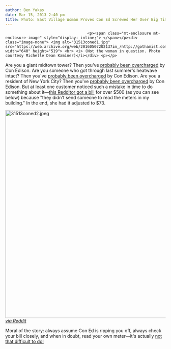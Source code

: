 ```yaml
---
author: Ben Yakas
date: Mar 15, 2013 2:40 pm
title: Photo: East Village Woman Proves Con Ed Screwed Her Over Big Time
---
```


	
										<p><span class="mt-enclosure mt-enclosure-image" style="display: inline;"> </span></p><div class="image-none"> <img alt="31513coned1.jpg" src="https://web.archive.org/web/20160507202137im_/http://gothamist.com/attachments/byakas/31513coned1.jpg" width="640" height="519"> <br> <i> (Not the woman in question. Photo courtesy Michelle Dean Kaminer)</i></div> <p></p>

<p>Are you a giant midtown tower? Then you&apos;ve <a href="https://web.archive.org/web/20160507202137/http://gothamist.com/2012/10/10/even_giant_midtown_towers_get_over.php">probably been overcharged</a> by Con Edison. Are you someone who got through last summer&apos;s heatwave intact? Then you&apos;ve <a href="https://web.archive.org/web/20160507202137/http://gothamist.com/2012/08/27/con_ed_guesstimated_your_electric_b.php">probably been overcharged</a> by Con Edison. Are you a resident of New York City? Then you&apos;ve <a href="https://web.archive.org/web/20160507202137/http://gothamist.com/2011/11/28/con_ed_charged_nyc_customers_over_t.php">probably been overcharged</a> by Con Edison. But at least one customer noticed such a mistake in time to do something about it&#x2014;<a href="https://web.archive.org/web/20160507202137/http://www.reddit.com/r/nyc/comments/1aclh8/coned_estimated_by_electric_bill_this_month/">this Redditor got a bill</a> for over $500 (as you can see below) because &quot;they didn&apos;t send someone to read the meters in my building.&quot; In the end, she had it adjusted to $73.</p>

<p><span class="mt-enclosure mt-enclosure-image" style="display: inline;"> </span></p><div class="image-none"> <img alt="31513coned2.jpeg" src="https://web.archive.org/web/20160507202137im_/http://gothamist.com/attachments/byakas/31513coned2.jpeg" width="640" height="653"> <br> <i> <a href="https://web.archive.org/web/20160507202137/http://www.reddit.com/r/nyc/comments/1aclh8/coned_estimated_by_electric_bill_this_month/">via Reddit</a></i></div> <p></p>

<p>Moral of the story: always assume Con Ed is ripping you off, always check your bill closely, and when in doubt, read your own meter&#x2014;it&apos;s actually <a href="https://web.archive.org/web/20160507202137/http://www.coned.com/customercentral/meter-reading.asp">not that difficult to do!</a></p>					
										
									
				